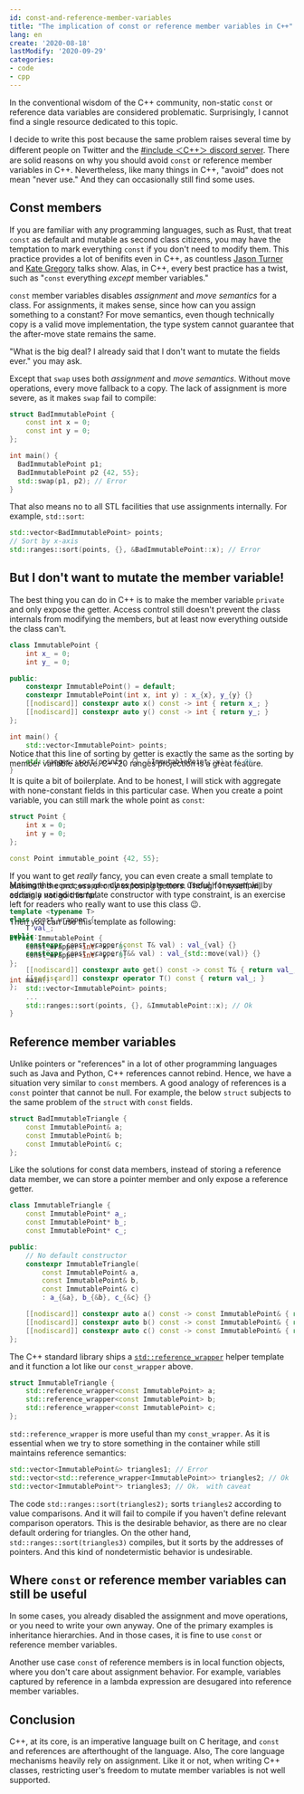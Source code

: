 ```yaml
---
id: const-and-reference-member-variables
title: "The implication of const or reference member variables in C++"
lang: en
create: '2020-08-18'
lastModify: '2020-09-29'
categories:
- code
- cpp
---
```


In the conventional wisdom of the C++ community,
non-static `const` or reference data variables are considered problematic.
Surprisingly, I cannot find a single resource dedicated to this topic.

I decide to write this post because the same problem raises several time by different people on Twitter and the [#include ＜C++＞ discord server](https://discord.com/invite/ZPErMGW).
There are solid reasons on why you should avoid `const` or reference member variables in C++.
Nevertheless, like many things in C++, "avoid" does not mean "never use."
And they can occasionally still find some uses.

## Const members

If you are familiar with any programming languages, such as Rust, that treat `const` as default and mutable as second class citizens, you may have the temptation to mark everything `const` if you don't need to modify them.
This practice provides a lot of benifits even in C++, as countless [Jason Turner](https://twitter.com/lefticus) and [Kate Gregory](https://twitter.com/gregcons) talks show.
Alas, in C++, every best practice has a twist, such as "`const` everything *except* member variables."

`const` member variables disables *assignment* and *move semantics* for a class.
For assignments, it makes sense, since how can you assign something to a constant?
For move semantics, even though technically copy is a valid move implementation, the type system cannot guarantee that the after-move state remains the same.

"What is the big deal? I already said that I don't want to mutate the fields ever." you may ask.

Except that `swap` uses both *assignment* and *move semantics*.
Without move operations, every move fallback to a copy.
The lack of assignment is more severe,
as it makes `swap` fail to compile:

```cpp
struct BadImmutablePoint {
    const int x = 0;
    const int y = 0;
};

int main() {
  BadImmutablePoint p1;
  BadImmutablePoint p2 {42, 55};
  std::swap(p1, p2); // Error
}
```

That also means no to all STL facilities that use assignments internally.
For example, `std::sort`:

```cpp
std::vector<BadImmutablePoint> points;
// Sort by x-axis
std::ranges::sort(points, {}, &BadImmutablePoint::x); // Error
```

## But I don't want to mutate the member variable!

The best thing you can do in C++ is to make the member variable `private` and only expose the getter.
Access control still doesn't prevent the class internals from modifying the members, but at least now everything outside the class can't.

```cpp
class ImmutablePoint {
    int x_ = 0;
    int y_ = 0;

public:
    constexpr ImmutablePoint() = default;
    constexpr ImmutablePoint(int x, int y) : x_{x}, y_{y} {}
    [[nodiscard]] constexpr auto x() const -> int { return x_; }
    [[nodiscard]] constexpr auto y() const -> int { return y_; }
};

int main() {
    std::vector<ImmutablePoint> points;
    ...
    std::ranges::sort(points, {}, &ImmutablePoint::x); // Ok
}
```

<aside style="margin-top: -60px;">

Notice that this line of sorting by getter is exactly the same as the sorting by member variable above.
C++20 ranges projection is a great feature.

</aside>

It is quite a bit of boilerplate.
And to be honest, I will stick with aggregate with none-constant fields in this particular case.
When you create a point variable, you can still mark the whole point as `const`:

```cpp
struct Point {
    int x = 0;
    int y = 0;
};

const Point immutable_point {42, 55};
```

If you want to get *really* fancy, you can even create a small template to automate the process of only exposing getters.
Though I myself will certainly not go this far.

```cpp
template <typename T>
class const_wrapper {
    T val_;
public:
    constexpr const_wrapper(const T& val) : val_{val} {}
    constexpr const_wrapper(T&& val) : val_{std::move(val)} {}

    [[nodiscard]] constexpr auto get() const -> const T& { return val_; }
    [[nodiscard]] constexpr operator T() const { return val_; }
};
```

<aside style="margin-top: -210px;">

Making this `const_wrapper` class template more useful,
for example, by adding a variadic template constructor with type constraint,
is an exercise left for readers who really want to use this class 😉.

</aside>

Then you can use this template as following:

```cpp
struct ImmutablePoint {
    const_wrapper<int> x = 0;
    const_wrapper<int> y = 0;
};

int main() {
    std::vector<ImmutablePoint> points;
    ...
    std::ranges::sort(points, {}, &ImmutablePoint::x); // Ok
}
```

## Reference member variables

Unlike pointers or "references" in a lot of other programming languages such as Java and Python,
C++ references cannot rebind.
Hence, we have a situation very similar to `const` members.
A good analogy of references is a `const` pointer that cannot be null.
For example, the below `struct` subjects to the same problem of the `struct` with `const` fields.

```cpp
struct BadImmutableTriangle {
    const ImmutablePoint& a;
    const ImmutablePoint& b;
    const ImmutablePoint& c;
};
```

Like the solutions for const data members,
instead of storing a reference data member,
we can store a pointer member and only expose a reference getter.

```cpp
class ImmutableTriangle {
    const ImmutablePoint* a_;
    const ImmutablePoint* b_;
    const ImmutablePoint* c_;

public:
    // No default constructor
    constexpr ImmutableTriangle(
        const ImmutablePoint& a,
        const ImmutablePoint& b,
        const ImmutablePoint& c)
        : a_{&a}, b_{&b}, c_{&c} {}

    [[nodiscard]] constexpr auto a() const -> const ImmutablePoint& { return *a_; }
    [[nodiscard]] constexpr auto b() const -> const ImmutablePoint& { return *b_; }
    [[nodiscard]] constexpr auto c() const -> const ImmutablePoint& { return *c_; }
};
```

The C++ standard library ships a [`std::reference_wrapper`](https://en.cppreference.com/w/cpp/utility/functional/reference_wrapper) helper template and it function a lot like our `const_wrapper` above.

```cpp
struct ImmutableTriangle {
    std::reference_wrapper<const ImmutablePoint> a;
    std::reference_wrapper<const ImmutablePoint> b;
    std::reference_wrapper<const ImmutablePoint> c;
};
```

`std::reference_wrapper` is more useful than my `const_wrapper`.
As it is essential when we try to store something in the container while still maintains reference semantics:

```cpp
std::vector<ImmutablePoint&> triangles1; // Error
std::vector<std::reference_wrapper<ImmutablePoint>> triangles2; // Ok
std::vector<ImmutablePoint*> triangles3; // Ok， with caveat
```

The code `std::ranges::sort(triangles2);` sorts `triangles2` according to value comparisons.
And it will fail to compile if you haven't define relevant comparison operators.
This is the desirable behavior, as there are no clear default ordering for triangles.
On the other hand, `std::ranges::sort(triangles3)` compiles,
but it sorts by the addresses of pointers.
And this kind of nondetermistic behavior is undesirable.

## Where `const` or reference member variables can still be useful

In some cases,
you already disabled the assignment and move operations, or you need to write your own anyway.
One of the primary examples is inheritance hierarchies.
And in those cases, it is fine to use `const` or reference member variables.

Another use case `const` of reference members is in local function objects,
where you don't care about assignment behavior.
For example, variables captured by reference in a lambda expression
are desugared into reference member variables.

## Conclusion

C++, at its core, is an imperative language built on C heritage, and `const` and references are afterthought of the language.
Also, The core language mechanisms heavily rely on assignment. Like it or not, when writing C++ classes, restricting user's freedom to mutate member variables is not well supported.